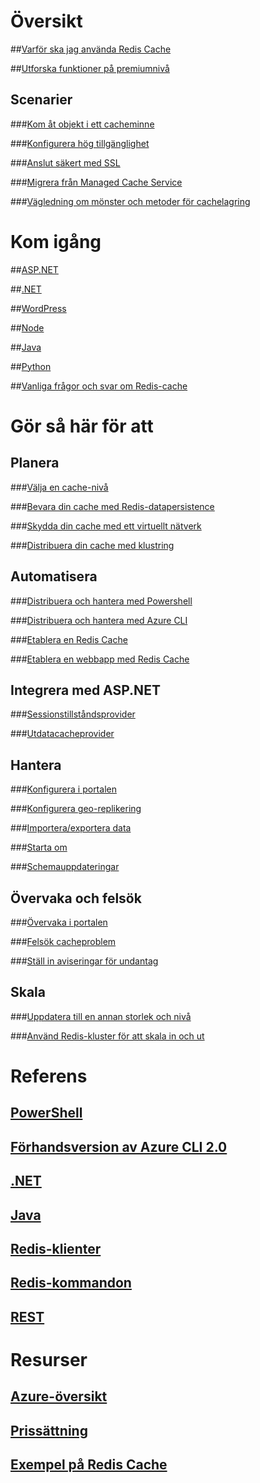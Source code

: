 # Översikt

##[Varför ska jag använda Redis Cache](https://azure.microsoft.com/services/cache/)

##[Utforska funktioner på premiumnivå](cache-premium-tier-intro.md)

## Scenarier

###[Kom åt objekt i ett cacheminne](cache-dotnet-how-to-use-azure-redis-cache.md#add-and-retrieve-objects-from-the-cache)

###[Konfigurera hög tillgänglighet](https://azure.microsoft.com/pricing/details/cache/)

###[Anslut säkert med SSL](cache-dotnet-how-to-use-azure-redis-cache.md#connect-to-the-cache)

###[Migrera från Managed Cache Service](cache-migrate-to-redis.md)

###[Vägledning om mönster och metoder för cachelagring](../best-practices-caching.md?toc=%2fazure%2fredis-cache%2ftoc.json)



# Kom igång

##[ASP.NET](cache-web-app-howto.md)

##[.NET](cache-dotnet-how-to-use-azure-redis-cache.md)

##[WordPress](../app-service-web/web-sites-connect-to-redis-using-memcache-protocol.md?toc=%2fazure%2fredis-cache%2ftoc.json)

##[Node](cache-nodejs-get-started.md)

##[Java](cache-java-get-started.md)

##[Python](cache-python-get-started.md)

##[Vanliga frågor och svar om Redis-cache](cache-faq.md)


# Gör så här för att

## Planera

###[Välja en cache-nivå](cache-faq.md#what-redis-cache-offering-and-size-should-i-use)

###[Bevara din cache med Redis-datapersistence](cache-how-to-premium-persistence.md)

###[Skydda din cache med ett virtuellt nätverk](cache-how-to-premium-vnet.md)

###[Distribuera din cache med klustring](cache-how-to-premium-clustering.md)

## Automatisera

###[Distribuera och hantera med Powershell](cache-howto-manage-redis-cache-powershell.md)

###[Distribuera och hantera med Azure CLI](cli-samples.md)

###[Etablera en Redis Cache](cache-redis-cache-arm-provision.md)

###[Etablera en webbapp med Redis Cache](cache-web-app-arm-with-redis-cache-provision.md)

## Integrera med ASP.NET

###[Sessionstillståndsprovider](cache-aspnet-session-state-provider.md)

###[Utdatacacheprovider](cache-aspnet-output-cache-provider.md)

## Hantera

###[Konfigurera i portalen](cache-configure.md)

###[Konfigurera geo-replikering](cache-how-to-geo-replication.md)

###[Importera/exportera data](cache-how-to-import-export-data.md)

###[Starta om](cache-administration.md#reboot)

###[Schemauppdateringar](cache-administration.md#schedule-updates)

## Övervaka och felsök

###[Övervaka i portalen](cache-how-to-monitor.md)

###[Felsök cacheproblem](cache-how-to-troubleshoot.md)

###[Ställ in aviseringar för undantag](cache-how-to-monitor.md#operations-and-alerts)

## Skala

###[Uppdatera till en annan storlek och nivå](cache-how-to-scale.md)

###[Använd Redis-kluster för att skala in och ut](cache-how-to-premium-clustering.md)


# Referens

## [PowerShell](/powershell/module/azurerm.rediscache)

## [Förhandsversion av Azure CLI 2.0](/cli/azure/redis)

## [.NET](/dotnet/api/microsoft.azure.management.redis)

## [Java](/java/api/com.microsoft.azure.management.redis._redis_cache)

## [Redis-klienter](http://redis.io/clients)

## [Redis-kommandon](http://redis.io/commands#)

## [REST](https://docs.microsoft.com/rest/api/redis/)


# Resurser

## [Azure-översikt](https://azure.microsoft.com/roadmap/)

## [Prissättning](https://azure.microsoft.com/pricing/details/cache/)

## [Exempel på Redis Cache](cache-redis-samples.md)


